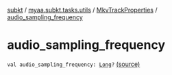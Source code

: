 [subkt](../../index.md) / [myaa.subkt.tasks.utils](../index.md) / [MkvTrackProperties](index.md) / [audio_sampling_frequency](./audio_sampling_frequency.md)

# audio_sampling_frequency

`val audio_sampling_frequency: `[`Long`](https://kotlinlang.org/api/latest/jvm/stdlib/kotlin/-long/index.html)`?` [(source)](https://github.com/Myaamori/SubKt/blob/0.1.11/src/main/kotlin/myaa/subkt/tasks/utils/mkvmerge.kt#L78)